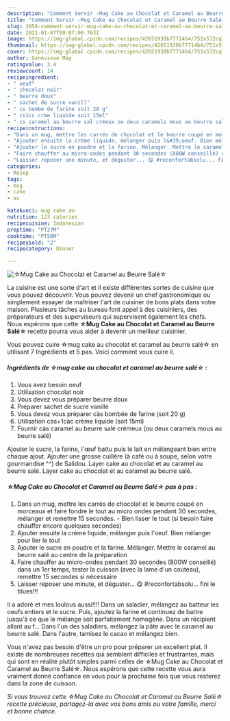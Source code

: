 ```yaml
---
description: "Comment Servir ☆Mug Cake au Chocolat et Caramel au Beurre Salé☆"
title: "Comment Servir ☆Mug Cake au Chocolat et Caramel au Beurre Salé☆"
slug: 3056-comment-servir-mug-cake-au-chocolat-et-caramel-au-beurre-sale
date: 2021-01-07T09:07:00.763Z
image: https://img-global.cpcdn.com/recipes/42651930b77714b4/751x532cq70/☆mug-cake-au-chocolat-et-caramel-au-beurre-sale☆-photo-principale-de-la-recette.jpg
thumbnail: https://img-global.cpcdn.com/recipes/42651930b77714b4/751x532cq70/☆mug-cake-au-chocolat-et-caramel-au-beurre-sale☆-photo-principale-de-la-recette.jpg
cover: https://img-global.cpcdn.com/recipes/42651930b77714b4/751x532cq70/☆mug-cake-au-chocolat-et-caramel-au-beurre-sale☆-photo-principale-de-la-recette.jpg
author: Genevieve May
ratingvalue: 3.4
reviewcount: 14
recipeingredient:
- " oeuf"
- " chocolat noir"
- " beurre doux"
- " sachet de sucre vanill"
- " cs bombe de farine soit 20 g"
- " cs1cc crme liquide soit 15ml"
- " cs caramel au beurre sal crmeux ou deux caramels mous au beurre sal"
recipeinstructions:
- "Dans un mug, mettre les carrés de chocolat et le beurre coupé en morceaux et faire fondre le tout au micro ondes pendant 30 secondes, mélanger et remettre 15 secondes.  Bien lisser le tout (si besoin faire chauffer encore quelques secondes)"
- "Ajouter ensuite la crème liquide, mélanger puis l&#39;oeuf. Bien mélanger pour lier le tout"
- "Ajouter le sucre en poudre et la farine. Mélanger. Mettre le caramel au beurre salé au centre de la préparation"
- "Faire chauffer au micro-ondes pendant 30 secondes (800W conseillé) dans un 1er temps, tester la cuisson (avec la lame d&#39;un couteau), remettre 15 secondes si nécessaire"
- "Laisser reposer une minute, et déguster... 😋 #reconfortabsolu... fini le blues!!!"
categories:
- Resep
tags:
- mug
- cake
- au

katakunci: mug cake au 
nutrition: 123 calories
recipecuisine: Indonesian
preptime: "PT27M"
cooktime: "PT50M"
recipeyield: "2"
recipecategory: Dinner

---
```



![☆Mug Cake au Chocolat et Caramel au Beurre Salé☆](https://img-global.cpcdn.com/recipes/42651930b77714b4/751x532cq70/☆mug-cake-au-chocolat-et-caramel-au-beurre-sale☆-photo-principale-de-la-recette.jpg)

La cuisine est une sorte d'art et il existe différentes sortes de cuisine que vous pouvez découvrir. Vous pouvez devenir un chef gastronomique ou simplement essayer de maîtriser l'art de cuisiner de bons plats dans votre maison. Plusieurs tâches au bureau font appel à des cuisiniers, des préparateurs et des superviseurs qui supervisent également les chefs. Nous espérons que cette <strong> ☆Mug Cake au Chocolat et Caramel au Beurre Salé☆ </strong> recette pourra vous aider à devenir un meilleur cuisinier.

<!--inarticleads1-->

Vous pouvez cuire ☆mug cake au chocolat et caramel au beurre salé☆ en utilisant 7 Ingrédients et 5 pas. Voici comment vous cuire il.

##### Ingrédients de ☆mug cake au chocolat et caramel au beurre salé☆ :

1. Vous avez besoin  oeuf
1. Utilisation  chocolat noir
1. Vous devez vous préparer  beurre doux
1. Préparer  sachet de sucre vanillé
1. Vous devez vous préparer  càs bombée de farine (soit 20 g)
1. Utilisation  càs+1càc crème liquide (soit 15ml)
1. Fournir  càs caramel au beurre salé crémeux (ou deux caramels mous au beurre salé)


Ajouter le sucre, la farine, l&#39;œuf battu puis le lait en mélangeant bien entre chaque ajout. Ajouter une grosse cuillère (à café ou à soupe, selon votre gourmandise ^^) de Salidou. Layer cake au chocolat et au caramel au beurre salé. Layer cake au chocolat et au caramel au beurre salé. 

<!--inarticleads2-->

##### ☆Mug Cake au Chocolat et Caramel au Beurre Salé☆ pas à pas :

1. Dans un mug, mettre les carrés de chocolat et le beurre coupé en morceaux et faire fondre le tout au micro ondes pendant 30 secondes, mélanger et remettre 15 secondes.  - Bien lisser le tout (si besoin faire chauffer encore quelques secondes)
1. Ajouter ensuite la crème liquide, mélanger puis l&#39;oeuf. Bien mélanger pour lier le tout
1. Ajouter le sucre en poudre et la farine. Mélanger. Mettre le caramel au beurre salé au centre de la préparation
1. Faire chauffer au micro-ondes pendant 30 secondes (800W conseillé) dans un 1er temps, tester la cuisson (avec la lame d&#39;un couteau), remettre 15 secondes si nécessaire
1. Laisser reposer une minute, et déguster... 😋 #reconfortabsolu... fini le blues!!!


Il a adoré et mes loulous aussi!!!! Dans un saladier, mélangez au batteur les oeufs entiers et le sucre. Puis, ajoutez la farine et continuez de battre jusqu&#39;à ce que le mélange soit parfaitement homogène. Dans un récipient allant au f… Dans l&#39;un des saladiers, mélangez la pâte avec le caramel au beurre salé. Dans l&#39;autre, tamisez le cacao et mélangez bien. 

<!--inarticleads1-->

<p>
Vous n'avez pas besoin d'être un pro pour préparer un excellent plat. Il existe de nombreuses recettes qui semblent difficiles et frustrantes, mais qui sont en réalité plutôt simples parmi celles de ☆Mug Cake au Chocolat et Caramel au Beurre Salé☆. Nous espérons que cette recette vous aura vraiment donné confiance en vous pour la prochaine fois que vous resterez dans la zone de cuisson.
</p>

<p>
<i>Si vous trouvez cette ☆Mug Cake au Chocolat et Caramel au Beurre Salé☆ recette précieuse, partagez-la avec vos bons amis ou votre famille, merci et bonne chance.</i>
</p>

